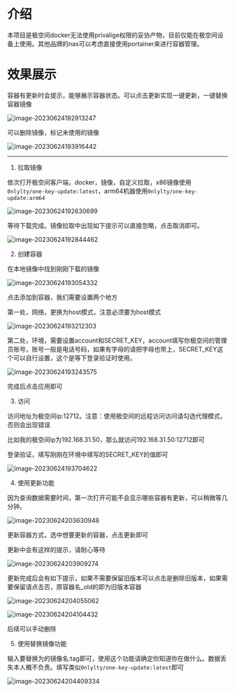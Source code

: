 # 介绍

本项目是极空间docker无法使用privalige权限的妥协产物，目前仅能在极空间设备上使用。其他品牌的nas可以考虑直接使用portainer来进行容器管理。

# 效果展示

容器有更新时会提示，能够展示容器状态。可以点击更新实现一键更新，一键替换容器镜像

![image-20230624192913247](./assets/image-20230624192913247.png)

可以删除镜像，标记未使用的镜像

![image-20230624193916442](./assets/image-20230624193916442.png)

------



1. 拉取镜像

依次打开极空间客户端，docker，镜像，自定义拉取，x86镜像使用`0nlylty/one-key-update:latest`，arm64机器使用`0nlylty/one-key-update:arm64`

![image-20230624192630699](./assets/image-20230624192630699.png)

等待下载完成。镜像拉取中出现如下提示可以直接忽略，点击取消即可。

![image-20230624192844462](./assets/image-20230624192844462.png)

2. 创建容器

在本地镜像中找到刚刚下载的镜像

![image-20230624193054332](./assets/image-20230624193054332.png)

点击添加到容器，我们需要设置两个地方

第一处，网络，更换为host模式，注意必须要为host模式

![image-20230624193212303](./assets/image-20230624193212303.png)

第二处，环境，需要设置account和SECRET_KEY，account填写你极空间的管理员账号，账号一般是电话号码，如果有字母的请把字母也带上，SECRET_KEY这个可以自行设置，这个是等下登录验证时使用。

![image-20230624193243575](./assets/image-20230624193243575.png)

完成后点击应用即可

3. 访问

访问地址为极空间ip:12712。注意：使用极空间的远程访问访问请勾选代理模式，否则会出现错误

比如我的极空间ip为192.168.31.50，那么就访问192.168.31.50:12712即可

登录验证，填写刚刚在环境中填写的SECRET_KEY的值即可

![image-20230624193704622](./assets/image-20230624193704622.png)

4. 使用更新功能

因为查询数据需要时间，第一次打开可能不会显示哪些容器有更新，可以稍微等几分钟。

![image-20230624203630948](./assets/image-20230624203630948.png)

更新容器方式，选中想要更新的容器，点击更新即可

更新中会有这样的提示，请耐心等待

![image-20230624203909274](./assets/image-20230624203909274.png)

更新完成后会有如下提示，如果不需要保留旧版本可以点击是删除旧版本，如果需要保留请点击否，原容器名_old的即为旧版本容器

![image-20230624204055062](./assets/image-20230624204055062.png)

![image-20230624204104432](./assets/image-20230624204104432.png)

后续可以手动删除

5. 使用替换镜像功能

输入要替换为的镜像名:tag即可，使用这个功能请确定你知道你在做什么。数据丢失本人概不负责。填写类似`0nlylty/one-key-update:latest`即可

![image-20230624204409334](./assets/image-20230624204409334.png)